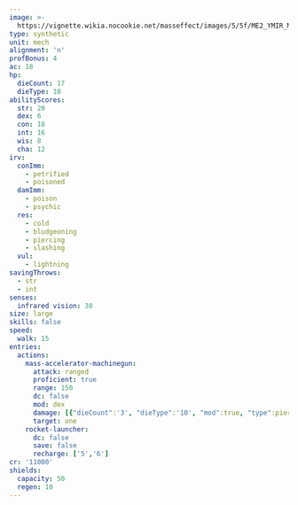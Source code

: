 ```yaml
---
image: >-
  https://vignette.wikia.nocookie.net/masseffect/images/5/5f/ME2_YMIR_Mech.png/revision/latest/scale-to-width-down/700?cb=20120419005946
type: synthetic
unit: mech
alignment: 'n'
profBonus: 4
ac: 18
hp:
  dieCount: 17
  dieType: 10
abilityScores:
  str: 20
  dex: 6
  con: 18
  int: 16
  wis: 8
  cha: 12
irv:
  conImm:
    - petrified
    - poisoned
  damImm:
    - poison
    - psychic
  res:
    - cold
    - bludgeoning
    - piercing
    - slashing
  vul:
    - lightning
savingThrows:
  - str
  - int
senses:
  infrared vision: 30
size: large
skills: false
speed:
  walk: 15
entries:
  actions:
    mass-accelerator-machinegun:
      attack: ranged
      proficient: true
      range: 150
      dc: false
      mod: dex
      damage: [{"dieCount":'3', "dieType":'10', "mod":true, "type":piercing},{"dieCount":'3', "dieType":'10', "mod":true, "type":radiant}]
      target: one
    rocket-launcher:
      dc: false
      save: false
      recharge: ['5','6']
cr: '11000'
shields:
  capacity: 50
  regen: 10
---
```

